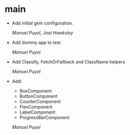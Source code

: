 # main

* Add initial gem configuration.

    *Manuel Puyol, Joel Hawksley*

* Add dummy app to test

    *Manuel Puyol*

* Add Classify, FetchOrFallback and ClassName helpers

    *Manuel Puyol*

* Add:
    * BoxComponent
    * ButtonComponent
    * CounterComponent
    * FlexComponent
    * LabelComponent
    * ProgressBarComponent

    *Manuel Puyol*
